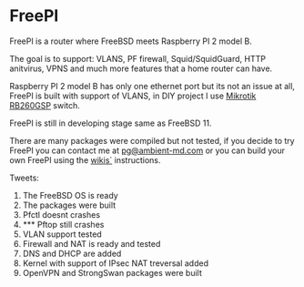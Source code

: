 # FreePI
FreePI is a router where FreeBSD meets Raspberry PI 2 model B.

The goal is to support: VLANS, PF firewall, Squid/SquidGuard, HTTP anitvirus, VPNS and much more features that a home router can have.

Raspberry PI 2 model B has only one ethernet port but its not an issue at all, FreePI is built with support of VLANS, in DIY project I use [Mikrotik RB260GSP](http://routerboard.com/RB260GSP) switch.

FreePI is still in developing stage same as FreeBSD 11. 

There are many packages were compiled but not tested, if you decide to try FreePI you can contact me at pg@ambient-md.com or you can build your own FreePI using the [wikis`](https://github.com/PetruGarstea/FreePI/wiki) instructions.

Tweets:

1. The FreeBSD OS is ready
2. The packages were built
3. Pfctl doesnt crashes
4. *** Pftop still crashes
5. VLAN support tested
6. Firewall and NAT is ready and tested
7. DNS and DHCP are added
8. Kernel with support of IPsec NAT treversal added
9. OpenVPN and StrongSwan packages were built
